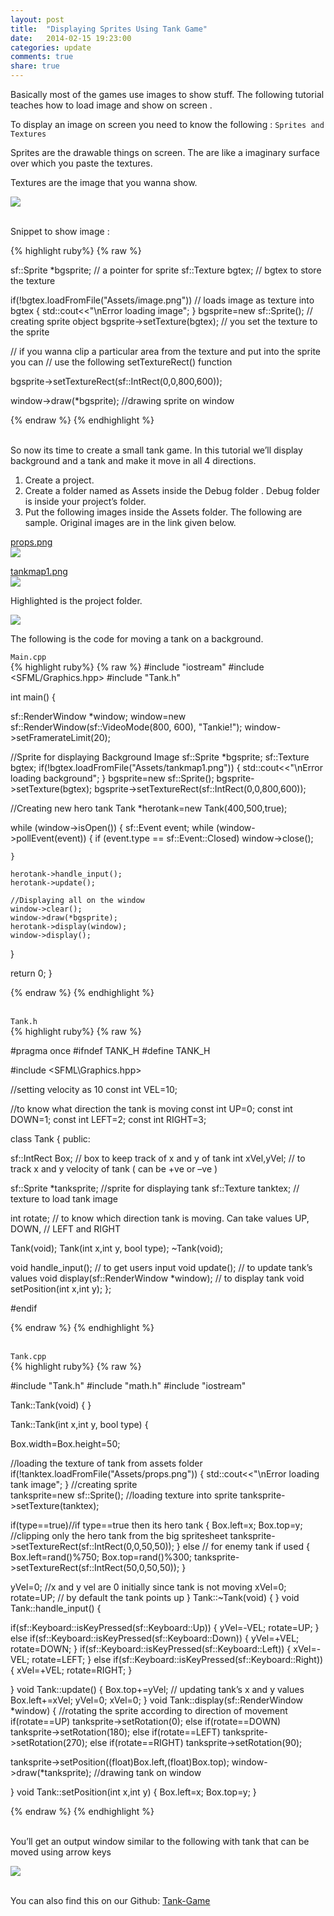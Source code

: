 ```yaml
---
layout: post
title:  "Displaying Sprites Using Tank Game"
date:   2014-02-15 19:23:00
categories: update
comments: true
share: true
---
```


Basically most of the games use images to show stuff. The following tutorial teaches how to load image and show on screen .

To display an image on screen you need to know the following : `Sprites and Textures`

Sprites are the drawable things on screen. The are like a imaginary surface over which you paste the textures.

Textures are the image that you wanna show.

<img src="http://gdc-ceg.github.io/images/Tank-1.PNG"><br><br>

Snippet to show image :

{% highlight ruby%}
{% raw %}

sf::Sprite *bgsprite; // a pointer for sprite
sf::Texture bgtex; // bgtex to store the texture

if(!bgtex.loadFromFile("Assets/image.png")) // loads image as texture into bgtex
{
  std::cout<<"\nError loading image";
}
bgsprite=new sf::Sprite();  // creating sprite object
bgsprite->setTexture(bgtex);   // you set the texture to the sprite

// if you wanna clip a particular area from the texture and put into the sprite you can // use the following setTextureRect() function

bgsprite->setTextureRect(sf::IntRect(0,0,800,600));  

window->draw(*bgsprite); //drawing sprite on window

{% endraw %}
{% endhighlight %}<br><br>

So now its time to create a small tank game. In this tutorial we’ll display background and a tank and
make it move in all 4 directions.<br>
1. Create a project. <br>
2. Create a folder named as Assets inside the Debug folder . Debug folder is inside your project’s folder. <br>
3. Put the following images inside the Assets folder. The following are sample. Original images are in the link given below.<br>

[props.png]<br>
<img src="http://gdc-ceg.github.io/images/Tank-3.PNG"><br>

[tankmap1.png]<br>
<img src="http://gdc-ceg.github.io/images/Tank-4.PNG"><br>

Highlighted is the project folder. 

<img src="http://gdc-ceg.github.io/images/Tank-2.PNG"><br>

The following is the code for moving a tank on a background.

`Main.cpp`<br>
{% highlight ruby%}
{% raw %}
#include "iostream"
#include <SFML/Graphics.hpp>
#include "Tank.h"

int main()
{

  sf::RenderWindow *window;
  window=new sf::RenderWindow(sf::VideoMode(800, 600), "Tankie!");
  window->setFramerateLimit(20);

  //Sprite for displaying Background Image
  sf::Sprite *bgsprite;
  sf::Texture bgtex;
  if(!bgtex.loadFromFile("Assets/tankmap1.png"))
  {
    std::cout<<"\nError loading background";
  }
  bgsprite=new sf::Sprite();
  bgsprite->setTexture(bgtex);
  bgsprite->setTextureRect(sf::IntRect(0,0,800,600));

  //Creating new hero tank
  Tank *herotank=new Tank(400,500,true);
	
  while (window->isOpen())
  {
    sf::Event event;
    while (window->pollEvent(event))
    {
      if (event.type == sf::Event::Closed)
        window->close();

    }
		
    herotank->handle_input();
    herotank->update();

    //Displaying all on the window
    window->clear();
    window->draw(*bgsprite);
    herotank->display(window);
    window->display();

  }

  return 0;
}

{% endraw %}
{% endhighlight %}<br><br>


`Tank.h`<br>
{% highlight ruby%}
{% raw %}

#pragma once
#ifndef TANK_H
#define TANK_H

#include <SFML\Graphics.hpp>

//setting velocity as 10
const int VEL=10;

//to know what direction the tank is moving
const int UP=0;
const int DOWN=1;
const int LEFT=2;
const int RIGHT=3;

class Tank
{
public:

  sf::IntRect Box; // box to keep track of x and y of tank
  int xVel,yVel;  // to track x and y velocity of tank ( can be +ve or –ve )

  sf::Sprite *tanksprite; //sprite for displaying tank
  sf::Texture tanktex;  // texture to load tank image

  int rotate;  // to know which direction tank is moving. Can take values UP, DOWN, // LEFT and RIGHT

  Tank(void);
  Tank(int x,int y, bool type);
  ~Tank(void);

  void handle_input();  // to get users input
  void update();   // to update tank’s values
  void display(sf::RenderWindow *window);   // to display tank
  void setPosition(int x,int y);
};

#endif

{% endraw %}
{% endhighlight %}<br><br>

`Tank.cpp`<br>
{% highlight ruby%}
{% raw %}

#include "Tank.h"
#include "math.h"
#include "iostream"

Tank::Tank(void)
{
}

Tank::Tank(int x,int y, bool type)
{
	
  Box.width=Box.height=50;
	
  //loading the texture of tank from assets folder
  if(!tanktex.loadFromFile("Assets/props.png"))
  {
  std::cout<<"\nError loading tank image";
  }
  //creating sprite		
  tanksprite=new sf::Sprite();
  //loading texture into sprite
  tanksprite->setTexture(tanktex);

  if(type==true)//if type==true then its hero tank
  {
    Box.left=x;
    Box.top=y;
    //clipping only the hero tank from the big spritesheet
    tanksprite->setTextureRect(sf::IntRect(0,0,50,50));
  }
  else // for enemy tank if used
  {
    Box.left=rand()%750;
    Box.top=rand()%300;
  	tanksprite->setTextureRect(sf::IntRect(50,0,50,50));
  }

  yVel=0; //x and y vel are 0 initially since tank is not moving
  xVel=0;
  rotate=UP; // by default the tank points up
}
Tank::~Tank(void)
{
}
void Tank::handle_input()
{
	
  if(sf::Keyboard::isKeyPressed(sf::Keyboard::Up))
  {
    yVel=-VEL;
    rotate=UP; 
  }
  else if(sf::Keyboard::isKeyPressed(sf::Keyboard::Down))
  {
    yVel=+VEL;
    rotate=DOWN;
  }
  if(sf::Keyboard::isKeyPressed(sf::Keyboard::Left))
  {
    xVel=-VEL;
    rotate=LEFT;
  }
  else if(sf::Keyboard::isKeyPressed(sf::Keyboard::Right))
  {
    xVel=+VEL;
    rotate=RIGHT;
  }

}
void Tank::update()
{
  Box.top+=yVel; // updating tank’s x and y values
  Box.left+=xVel;
  yVel=0; xVel=0;
}
void Tank::display(sf::RenderWindow *window)
{
  //rotating the sprite according to direction of movement
  if(rotate==UP)
    tanksprite->setRotation(0);
  else if(rotate==DOWN)
    tanksprite->setRotation(180);
  else if(rotate==LEFT)
    tanksprite->setRotation(270);
  else if(rotate==RIGHT)
    tanksprite->setRotation(90);

  tanksprite->setPosition((float)Box.left,(float)Box.top);
  window->draw(*tanksprite); //drawing tank on window

}
void Tank::setPosition(int x,int y)
{
  Box.left=x;
  Box.top=y;
}

{% endraw %}
{% endhighlight %}<br><br>

You’ll get an output window similar to the following with tank that can be moved using arrow keys

<img src="http://gdc-ceg.github.io/images/Tank-5.PNG"><br><br>


You can also find this on our Github: [Tank-Game]


[props.png]: http://gdc-ceg.github.io/images/props.png
[tankmap1.png]: http://gdc-ceg.github.io/images/tankmap1.png

[Tank-Game]: https://github.com/GDC-CEG/Tank-Game
